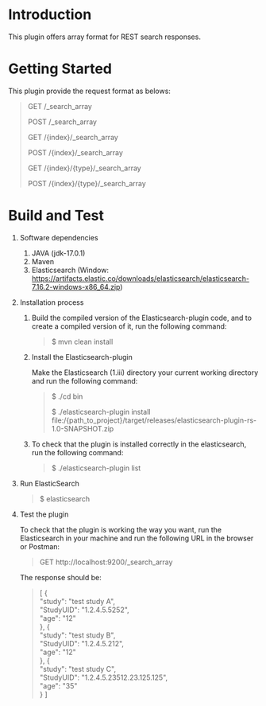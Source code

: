 # Introduction 
This plugin offers array format for REST search responses.

# Getting Started
This plugin provide the request format as belows:
> GET /_search_array
>
> POST /_search_array
> 
> GET /{index}/_search_array
> 
> POST /{index}/_search_array
> 
> GET /{index}/{type}/_search_array
>
> POST /{index}/{type}/_search_array
# Build and Test
1. Software dependencies 
   1. JAVA (jdk-17.0.1)
   2. Maven
   3. Elasticsearch (Window: https://artifacts.elastic.co/downloads/elasticsearch/elasticsearch-7.16.2-windows-x86_64.zip)

2. Installation process
   1. Build the compiled version of the Elasticsearch-plugin code, and to create a compiled version of it, run the following command:
      > $ mvn clean install
   2. Install the Elasticsearch-plugin

      Make the Elasticsearch (1.iii) directory your current working directory and run the following command:
      > $ ./cd bin
      > 
      > $ ./elasticsearch-plugin install file:/{path_to_project}/target/releases/elasticsearch-plugin-rs-1.0-SNAPSHOT.zip
   3. To check that the plugin is installed correctly in the elasticsearch, run the following command:
      > $ ./elasticsearch-plugin list

3. Run ElasticSearch
      > $ elasticsearch

4. Test the plugin

   To check that the plugin is working the way you want, run the Elasticsearch in your machine and run the following URL in the browser or Postman:
   > GET http://localhost:9200/_search_array
   
   The response should be:
   > [
        {\
      "study": "test study A",\
      "StudyUID": "1.2.4.5.5252",\
      "age": "12"\
      },
      {\
      "study": "test study B",\
      "StudyUID": "1.2.4.5.212",\
      "age": "12"\
      },
      {\
      "study": "test study C",\
      "StudyUID": "1.2.4.5.23512.23.125.125",\
      "age": "35"\
      }
      ]